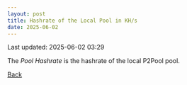 ```yaml
---
layout: post
title: Hashrate of the Local Pool in KH/s
date: 2025-06-02
---
```


Last updated: 2025-06-02 03:29

<script src="https://cdnjs.cloudflare.com/ajax/libs/PapaParse/5.3.0/papaparse.min.js"></script>
<script src="https://cdn.jsdelivr.net/npm/apexcharts"></script>
<script src="/assets/js/pool-hashrate.js"></script>
 
<div id="wrapper">
  <div id="areaChart">
  </div>
  <div id="barChart">
  </div>
 </div>

The *Pool Hashrate* is the hashrate of the local P2Pool pool.

[Back](/pages/web/index.html)
